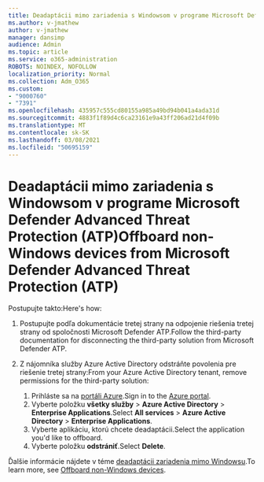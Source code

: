 ```yaml
---
title: Deadaptácii mimo zariadenia s Windowsom v programe Microsoft Defender Advanced Threat Protection (ATP)
ms.author: v-jmathew
author: v-jmathew
manager: dansimp
audience: Admin
ms.topic: article
ms.service: o365-administration
ROBOTS: NOINDEX, NOFOLLOW
localization_priority: Normal
ms.collection: Adm_O365
ms.custom:
- "9000760"
- "7391"
ms.openlocfilehash: 435957c555cd80155a985a49bd94b041a4ada31d
ms.sourcegitcommit: 4883f1f89d4c6ca23161e9a43ff206ad21d4f09b
ms.translationtype: MT
ms.contentlocale: sk-SK
ms.lasthandoff: 03/08/2021
ms.locfileid: "50695159"
---
```

# <a name="offboard-non-windows-devices-from-microsoft-defender-advanced-threat-protection-atp"></a><span data-ttu-id="0084b-102">Deadaptácii mimo zariadenia s Windowsom v programe Microsoft Defender Advanced Threat Protection (ATP)</span><span class="sxs-lookup"><span data-stu-id="0084b-102">Offboard non-Windows devices from Microsoft Defender Advanced Threat Protection (ATP)</span></span>

<span data-ttu-id="0084b-103">Postupujte takto:</span><span class="sxs-lookup"><span data-stu-id="0084b-103">Here's how:</span></span>

1. <span data-ttu-id="0084b-104">Postupujte podľa dokumentácie tretej strany na odpojenie riešenia tretej strany od spoločnosti Microsoft Defender ATP.</span><span class="sxs-lookup"><span data-stu-id="0084b-104">Follow the third-party documentation for disconnecting the third-party solution from Microsoft Defender ATP.</span></span>
2. <span data-ttu-id="0084b-105">Z nájomníka služby Azure Active Directory odstráňte povolenia pre riešenie tretej strany:</span><span class="sxs-lookup"><span data-stu-id="0084b-105">From your Azure Active Directory tenant, remove permissions for the third-party solution:</span></span>

    1. <span data-ttu-id="0084b-106">Prihláste sa na [portáli Azure](https://go.microsoft.com/fwlink/?linkid=2125612).</span><span class="sxs-lookup"><span data-stu-id="0084b-106">Sign in to the [Azure portal](https://go.microsoft.com/fwlink/?linkid=2125612).</span></span>
    1. <span data-ttu-id="0084b-107">Vyberte položku **všetky služby**  >  **Azure Active Directory**  >  **Enterprise Applications**.</span><span class="sxs-lookup"><span data-stu-id="0084b-107">Select **All services** > **Azure Active Directory** > **Enterprise Applications**.</span></span>
    1. <span data-ttu-id="0084b-108">Vyberte aplikáciu, ktorú chcete deadaptácii.</span><span class="sxs-lookup"><span data-stu-id="0084b-108">Select the application you'd like to offboard.</span></span>
    1. <span data-ttu-id="0084b-109">Vyberte položku **odstrániť**.</span><span class="sxs-lookup"><span data-stu-id="0084b-109">Select **Delete**.</span></span>

<span data-ttu-id="0084b-110">Ďalšie informácie nájdete v téme [deadaptácii zariadenia mimo Windowsu](https://go.microsoft.com/fwlink/?linkid=2143630).</span><span class="sxs-lookup"><span data-stu-id="0084b-110">To learn more, see [Offboard non-Windows devices](https://go.microsoft.com/fwlink/?linkid=2143630).</span></span>

